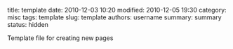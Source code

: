 title: template
date: 2010-12-03 10:20
modified: 2010-12-05 19:30
category: misc
tags: template
slug: template
authors: username
summary: summary
status: hidden

Template file for creating new pages
